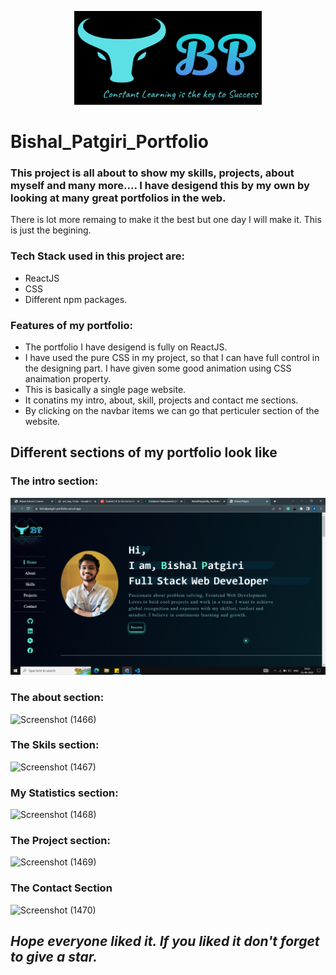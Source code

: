 <p align="center">
<img height="150" width="300"src="/public/LogoMe.png"/>
</p>

# Bishal_Patgiri_Portfolio
### This project is all about to show my skills, projects, about myself and many more.... I have desigend this by my own by looking at many great portfolios in the web.
There is lot more remaing to make it the best but one day I will make it. This is just the begining.
### Tech Stack used in this project are:
- ReactJS
- CSS
- Different npm packages.

### Features of my portfolio:
- The portfolio I have desigend is fully on ReactJS. 
- I have used the pure CSS in my project, so that I can have full control in the designing part. I have given some good animation using CSS anaimation property.
- This is basically a single page website. 
- It conatins my intro, about, skill, projects and contact me sections.
- By clicking on the navbar items we can go that perticuler section of the website.

## Different sections of my portfolio look like
### The intro section:

![A test image](portfolio/Images/Intro.png)

### The about section:
![Screenshot (1466)](https://user-images.githubusercontent.com/103960628/197122607-c40650a3-3094-4e81-b9aa-48da4770ad11.png)

### The Skils section:
![Screenshot (1467)](https://user-images.githubusercontent.com/103960628/197123179-1e2dabe6-6548-4a5f-82cb-6411295be0b4.png)

### My Statistics section:
![Screenshot (1468)](https://user-images.githubusercontent.com/103960628/197805510-f1c7f800-2a54-443f-9615-5a50aacb4e3d.png)

### The Project section:
![Screenshot (1469)](https://user-images.githubusercontent.com/103960628/197805803-3ea580d2-b3e1-4cb0-900d-2eb7b04d6a2a.png)

### The Contact Section
![Screenshot (1470)](https://user-images.githubusercontent.com/103960628/198085587-6838e309-567d-41a5-9cb1-33c128364a15.png)


## *Hope everyone liked it. If you liked it don't forget to give a star.*
